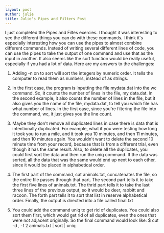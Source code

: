 ```yaml
---
layout: post
author: julie
title: Julie's Pipes and Filters Post
---
```


I just completed the Pipes and Filtes exercies. I thought it was interesting to see the different things you can do with these commands. I think it's especially interesting how you can use the pipes to almost combine different commands. Instead of writing several different lines of code, you can use the pipes to take the output of one command and use that as the input in another. It also seems like the sort function would be really useful, especially if you had a lot of data. Here are my answers to the challenges:

1. Adding -n on to sort will sort the integers by numeric order. It tells the computer to read them as numbers, instead of as strings. 

2. In the first case, the program is inputting the file mydata.dat into the wc command. So, it counts the number of lines in the file, my data.dat. In the second example, it also counts the number of lines in the file, but it also gives you the name of the file, mydata.dat, to tell you which file has what number of lines. In the first case, since you're filtering the file into the command, wc, it just gives you the line count.

3. Maybe they don't remove all duplicated lines in case there is data that is intentionally duplicated. For example, what if you were testing how long it took you to run a mile, and it took you 10 minutes, and then 11 minutes, and then 10 minutes again. You wouldn't want to delete the second 10 minute time from your record, because that is from a different trial, even though it has the same result. Also, to delete all the duplicates, you could first sort the data and then run the uniq command. If the data was sorted, all the data that was the same would end up next to each other, since it would be placed in alphabetical order.

4. The first part of the command, cat animals.txt, concatenates the file, so the entire file passes through that part. The second part tells it to take the first five lines of animals.txt. The thrid part tells it to take the last three lines of the previous output, so it would be deer, rabbitt and racoon. The forth part tells it to sort that list in reserve alphabetical order. Finally, the output is directed into a file called final.txt
 
5. You could add the command uniq to get rid of duplicates. You could also sort them first, which would get rid of all duplicates, even the ones that were not adjacent originally. So the final command would look like: $ cut -d , -f 2 animals.txt | sort | uniq 

